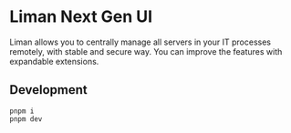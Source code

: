 # Liman Next Gen UI

Liman allows you to centrally manage all servers in your IT processes remotely, with stable and secure way. You can improve the features with expandable extensions.

## Development

```
pnpm i
pnpm dev
```
